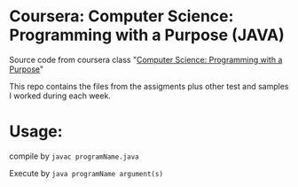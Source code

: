 # Coursera: Computer Science: Programming with a Purpose (JAVA)


Source code from coursera class "[Computer Science: Programming with a Purpose](https://www.coursera.org/learn/cs-programming-java)"


This repo contains the files from the assigments plus other test and samples I worked during each week.


# Usage:
compile by `javac programName.java`

Execute by `java programName argument(s)`
